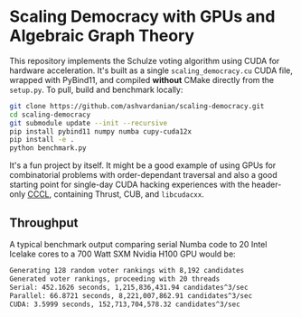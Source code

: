 # Scaling Democracy with GPUs and Algebraic Graph Theory

This repository implements the Schulze voting algorithm using CUDA for hardware acceleration.
It's built as a single `scaling_democracy.cu` CUDA file, wrapped with PyBind11, and compiled __without__ CMake directly from the `setup.py`.
To pull, build and benchmark locally:

```sh
git clone https://github.com/ashvardanian/scaling-democracy.git
cd scaling-democracy
git submodule update --init --recursive
pip install pybind11 numpy numba cupy-cuda12x
pip install -e .
python benchmark.py
```

It's a fun project by itself. It might be a good example of using GPUs for combinatorial problems with order-dependant traversal and also a good starting point for single-day CUDA hacking experiences with the header-only [CCCL](https://github.com/NVIDIA/cccl), containing Thrust, CUB, and `libcudacxx`.

## Throughput

A typical benchmark output comparing serial Numba code to 20 Intel Icelake cores to a 700 Watt SXM Nvidia H100 GPU would be:

```sh
Generating 128 random voter rankings with 8,192 candidates
Generated voter rankings, proceeding with 20 threads
Serial: 452.1626 seconds, 1,215,836,431.94 candidates^3/sec
Parallel: 66.8721 seconds, 8,221,007,862.91 candidates^3/sec
CUDA: 3.5999 seconds, 152,713,704,578.32 candidates^3/sec
```
